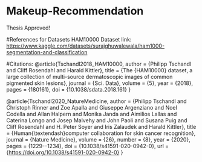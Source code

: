 # Makeup-Recommendation
Thesis Approved!

#References for Datasets
HAM10000 Dataset
link: https://www.kaggle.com/datasets/surajghuwalewala/ham1000-segmentation-and-classification




#Citations:
@article{Tschandl2018_HAM10000,
    author    = {Philipp Tschandl and
                Cliff Rosendahl and
                Harald Kittler},
    title     = {The {HAM10000} dataset, a large collection of multi-source dermatoscopic
                images of common pigmented skin lesions},
    journal   = {Sci. Data},
    volume    = {5},
    year      = {2018},
    pages     = {180161},
    doi       = {10.1038/sdata.2018.161}
}

@article{Tschandl2020_NatureMedicine,
    author = {Philipp Tschandl and Christoph Rinner and Zoe Apalla and Giuseppe Argenziano and Noel Codella and Allan Halpern and Monika Janda and Aimilios Lallas and Caterina Longo and Josep Malvehy and John Paoli and Susana Puig and Cliff Rosendahl and H. Peter Soyer and Iris Zalaudek and Harald Kittler},
    title = {Human{\textendash}computer collaboration for skin cancer recognition},
    journal = {Nature Medicine},
    volume = {26},
    number = {8},
    year = {2020},
    pages = {1229--1234},
    doi = {10.1038/s41591-020-0942-0},
    url = {https://doi.org/10.1038/s41591-020-0942-0}
}
